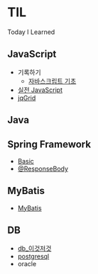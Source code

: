 # TIL
Today I Learned

## JavaScript
* 기록하기
  * [자바스크립트 기초](https://github.com/keonmon/TIL/blob/main/JavaScript/js_basic.md)
* [실전 JavaScript](https://github.com/keonmon/TIL/tree/main/JavaScript/%EC%8B%A4%EC%A0%84JavaScript)
* [jqGrid](https://github.com/keonmon/TIL/blob/main/JavaScript/jqGrid.md)


## Java

## Spring Framework
 * [Basic](https://github.com/keonmon/TIL/blob/main/SpringFramework/Basic.md)
 * [@ResponseBody](https://github.com/keonmon/TIL/blob/main/SpringFramework/ResponseBody.md)

## MyBatis
 * [MyBatis](https://github.com/keonmon/TIL/blob/main/MyBatis/MyBatis.md)
 
 
## DB
* [db_이것저것](https://github.com/keonmon/TIL/blob/main/DB/db_%EC%9D%B4%EA%B2%83%EC%A0%80%EA%B2%83.md)
* [postgresql](https://github.com/keonmon/TIL/blob/main/DB/postgresql.md)
* oracle
